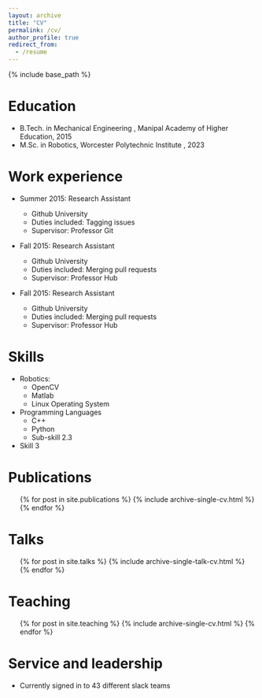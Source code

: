 ```yaml
---
layout: archive
title: "CV"
permalink: /cv/
author_profile: true
redirect_from:
  - /resume
---
```


{% include base_path %}

Education
======
* B.Tech. in Mechanical Engineering , Manipal Academy of Higher Education, 2015
* M.Sc. in Robotics, Worcester Polytechnic Institute , 2023
<!-- * Ph.D in Version Control Theory, GitHub University, 2018 (expected) -->

Work experience
======
* Summer 2015: Research Assistant
  * Github University
  * Duties included: Tagging issues
  * Supervisor: Professor Git

* Fall 2015: Research Assistant
  * Github University
  * Duties included: Merging pull requests
  * Supervisor: Professor Hub

* Fall 2015: Research Assistant
  * Github University
  * Duties included: Merging pull requests
  * Supervisor: Professor Hub
  
Skills
======
* Robotics:
  *  OpenCV
  *  Matlab
  *  Linux Operating System
* Programming Languages
  * C++
  * Python
  * Sub-skill 2.3
* Skill 3

Publications
======
  <ul>{% for post in site.publications %}
    {% include archive-single-cv.html %}
  {% endfor %}</ul>
  
Talks
======
  <ul>{% for post in site.talks %}
    {% include archive-single-talk-cv.html %}
  {% endfor %}</ul>
  
Teaching
======
  <ul>{% for post in site.teaching %}
    {% include archive-single-cv.html %}
  {% endfor %}</ul>
  
Service and leadership
======
* Currently signed in to 43 different slack teams
